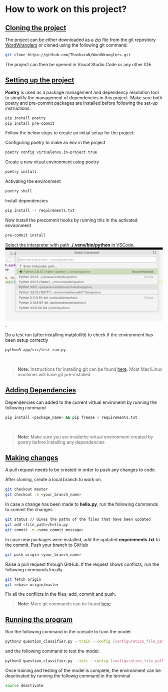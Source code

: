 # How to work on this project?

## <u>Cloning the project</u>
The project can be either downloaded as a zip file from the git repository [WordWranglers](https://github.com/ThusharaN/WordWranglers) or cloned using the following git command:
```sh
git clone https://github.com/ThusharaN/WordWranglers.git
```
The project can then be opened in Visual Studio Code or any other IDE.

## <u>Setting up the project</u>
<b>Poetry</b> is used as a package management and dependency resolution tool to simplify the management of dependencies in this project. Make sure both poetry and pre-commit packages are installed before following the set-up instructions.
```sh
pip install poetry
pip install pre-commit
```
Follow the below steps to create an initial setup for the project:

Configuring poetry to make an env in the project

```sh
poetry config virtualenvs.in-project true
```

Create a new vitual environment using poetry

```sh
poetry install
```

Activating the environment

```sh
poetry shell
```

Install dependencies

```sh
pip install -r requirements.txt
```

Now install the precommit hooks by running this in the activated environment

```sh
pre-commit install
```

Select the interpreter with path <b>./.venv/bin/python</b> in VSCode.
<br>![Alt text](/interpreter.png?raw=true "Title").

Do a test run (after installing matplotlib) to check if the environment has been setup correctly

```sh
python3 app/src/test_run.py
```
<br>

>**Note:** Instructions for installing git can be found [here](https://git-scm.com/downloads). Most Mac/Linux machines will have git pre-installed.

## <u>Adding Dependencies</u>
Dependencies can added to the current virtual environemt by running the following command
```sh
pip install <package_name> && pip freeze > requirements.txt
```
<br>

>**Note:** Make sure you are insidethe virtual environment created by poetry before installing any dependencies

## <u>Making changes</u>
A pull request needs to be created in order to push any changes to code.

After cloning, create a local branch to work on.

```sh
git checkout master
git checkout -b <your_branch_name>
```

In case a change has been made to <b>hello.py</b>, run the following commands to commit the changes

```sh
git status // Gives the paths of the files that have been updated
git add <file_path>/hello.py
git commit -m <some_commit_message>
```
In case new packages were installed, add the updated <b>requirements.txt</b> to the commit. Push your branch to GitHub

```sh
git push origin <your_branch_name>
```

Raise a pull request through GitHub. If the request shows conflicts, run the following commands locally

```sh
git fetch origin
git rebase origin/master
```
Fix all the conflicts in the files; add, commit and push.
<br>

>**Note:** More git commands can be found [here](https://www.atlassian.com/git/tutorials/atlassian-git-cheatsheet)

## <u>Running the program</u>

Run the following command in the console to train the model:
```sh
python3 question_classifier.py --train --config [configuration_file_path]
```

and the following command to test the model:
```sh
python3 question_classifier.py --test --config [configuration_file_path]
```

Once training and testing of the model is complete, the environment can be deactivated by running the followig command in the terminal
```sh
source deactivate
```
